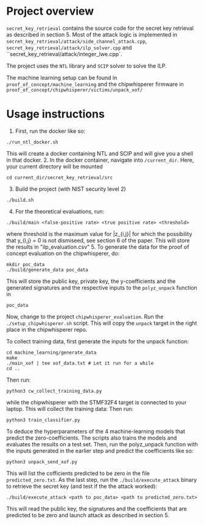 # Project overview
`secret_key_retrieval` contains the source code for the secret key retrieval as described in section 5.
Most of the attack logic is implemented in `secret_key_retrieval/attack/side_channel_attack.cpp`, 
`secret_key_retrieval/attack/ilp_solver.cpp` and ``secret_key_retrieval/attack/integer_lwe.cpp`.

The project uses the `NTL` library and `SCIP` solver to solve the ILP.

The machine learning setup can be found in `proof_of_concept/machine_learning` and 
the chipwhisperer firmware in `proof_of_concept/chipwhisperer/victims/unpack_xof/`

# Usage instructions
1. First, run the docker like so:
```
./run_ntl_docker.sh
```
This will create a docker containing NTL and SCIP and will give you a shell in that docker.
2. In the docker container, navigate into `/current_dir`. Here, your current directory will be mounted
```
cd current_dir/secret_key_retrieval/src
```
3. Build the project (with NIST security level 2)
```
./build.sh
```
4. For the theoretical evaluations, run:
```
./build/main <false-positive rate> <true positive rate> <threshold>
```
where threshold is the maximum value for |z_{i,j}| for which the possibility that y_{i,j} = 0 is not dismiseed, see section 6 of the paper. This will store the results in "ilp_evaluation.csv"
5. To generate the data for the proof of concept evaluation on the chipwhisperer, do:
```
mkdir poc_data
./build/generate_data poc_data
```

This will store the public key, private key, the y-coefficients and the generated signatures and the respective inputs to the `polyz_unpack` function in 
```
poc_data
```
Now, change to the project `chipwhisperer_evaluation`. 
Run the `./setup_chipwhisperer.sh` script. This will copy the `unpack`
target in the right place in the chipwhisperer repo.

To collect training data, first generate the inputs for the unpack function:
```
cd machine_learning/generate_data
make
./main_xof | tee xof_data.txt # Let it run for a while
cd ..
```
Then run:
```
python3 cw_collect_training_data.py
```
while the chipwhisperer with the STMF32F4 target is connected to your laptop. This will collect the training data:
Then run:
```
python3 train_classifier.py
```
To deduce the hyperparameters of the 4 machine-learning models that predict the zero-coefficients. The scripts also trains the models and evaluates the results on a test set.
Then, run the polyz_unpack function with the inputs generated in the earlier step and predict the coefficients like so:
```
python3 unpack_send_xof.py
```
This will list the cofficients predicted to be zero in the file `predicted_zero.txt`.
As the last step, run the `./build/execute_attack` binary to retrieve the secret key (and test if the the attack worked):
```
./build/execute_attack <path to poc_data> <path to predicted_zero.txt>
```
This will read the public key, the signatures and the coefficients that are predicted to be zero
and launch attack as described in section 5. 
